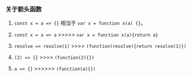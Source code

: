 ### 关于箭头函数

1. `const x = a => {}` 相当于 `var x = function x(a) {}`。

2. `const x = a => a` >>>>> `var x = function x(a){return a}`

3. `resolve => resolve(1)` >>>> `(function(resolve){return resolve(1)})`

4. `(2) => {}` >>>>  `(function(2){})`

5. `a => {}` >>>>>> `(function(a){})`